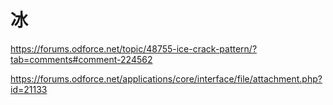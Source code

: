 # 冰

https://forums.odforce.net/topic/48755-ice-crack-pattern/?tab=comments#comment-224562

https://forums.odforce.net/applications/core/interface/file/attachment.php?id=21133
